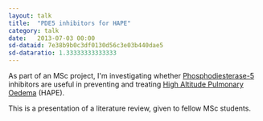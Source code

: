```yaml
---
layout: talk
title:  "PDE5 inhibitors for HAPE"
category: talk
date:   2013-07-03 00:00
sd-dataid: 7e38b9b0c3df0130d56c3e03b440dae5
sd-dataratio: 1.33333333333333
---
```


As part of an MSc project, I'm investigating whether [Phosphodiesterase-5](http://en.wikipedia.org/wiki/PDE5) inhibitors are useful in preventing and treating [High Altitude Pulmonary Oedema](http://en.wikipedia.org/wiki/High_altitude_pulmonary_edema) (HAPE).

This is a presentation of a literature review, given to fellow MSc students.
